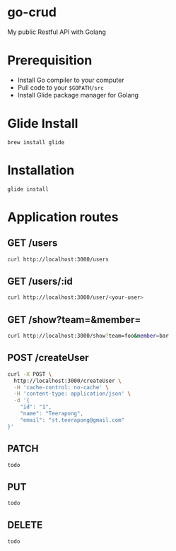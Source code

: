 # go-crud
My public Restful API with Golang

# Prerequisition
- Install Go compiler to your computer
- Pull code to your `$GOPATH/src`
- Install Glide package manager for Golang

# Glide Install
```
brew install glide
```

# Installation
```
glide install
```
# Application routes
## GET /users
```sh
curl http://localhost:3000/users
```
## GET /users/:id
```sh
curl http://localhost:3000/user/<your-user>
```
## GET /show?team=<string>&member=<string>
```sh
curl http://localhost:3000/show?team=foo&member=bar
```
## POST /createUser
```sh
curl -X POST \
  http://localhost:3000/createUser \
  -H 'cache-control: no-cache' \
  -H 'content-type: application/json' \
  -d '{
	"id": "1",
	"name": "Teerapong",
	"email": "st.teerapong@gmail.com"
}'
```
## PATCH
```sh
todo
```

## PUT
```sh
todo
```
## DELETE
```sh
todo
```

